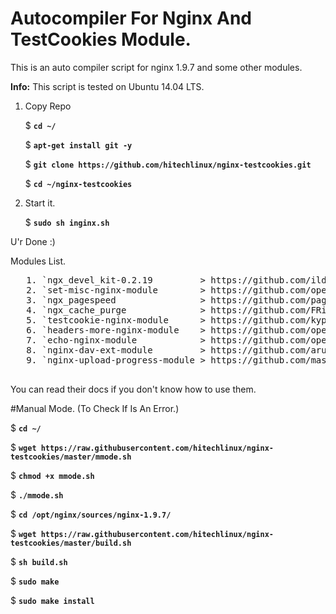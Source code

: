 # Autocompiler For Nginx And TestCookies Module.
This is an auto compiler script for nginx 1.9.7 and some other modules. 

**Info:** This script is tested on Ubuntu 14.04 LTS. 

1. Copy Repo 
  
   $ **`cd ~/`**

   $ **`apt-get install git -y`**

   $ **`git clone https://github.com/hitechlinux/nginx-testcookies.git`**
   
   $ **`cd ~/nginx-testcookies`**
   
2. Start it.

   $ **`sudo sh inginx.sh`**
   
U'r Done :)

  Modules List.
  <pre>
   1. `ngx_devel_kit-0.2.19         > https://github.com/ildus/nginx_redis`
   2. `set-misc-nginx-module        > https://github.com/openresty/set-misc-nginx-module`
   3. `ngx_pagespeed                > https://github.com/pagespeed/ngx_pagespeed.git`
   4. `ngx_cache_purge              > https://github.com/FRiCKLE/ngx_cache_purge`
   5. `testcookie-nginx-module      > https://github.com/kyprizel/testcookie-nginx-module`
   6. `headers-more-nginx-module    > https://github.com/openresty/headers-more-nginx-module`
   7. `echo-nginx-module            > https://github.com/openresty/echo-nginx-module`
   8. `nginx-dav-ext-module         > https://github.com/arut/nginx-dav-ext-module`
   9. `nginx-upload-progress-module > https://github.com/masterzen/nginx-upload-progress-module`
  </pre>

  You can read their docs if you don't know how to use them.


#Manual Mode. (To Check If Is An Error.)

  $ **`cd ~/`**

  $ **`wget https://raw.githubusercontent.com/hitechlinux/nginx-testcookies/master/mmode.sh`**
  
  $ **`chmod +x mmode.sh`**
  
  $ **`./mmode.sh`**
  
  $ **`cd /opt/nginx/sources/nginx-1.9.7/`**
  
  $ **`wget https://raw.githubusercontent.com/hitechlinux/nginx-testcookies/master/build.sh`**
  
  $ **`sh build.sh`**
  
  $ **`sudo make`**
  
  $ **`sudo make install`**
